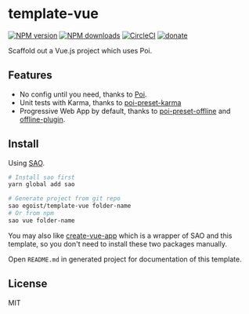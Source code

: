 # template-vue

[![NPM version](https://img.shields.io/npm/v/template-vue.svg?style=flat)](https://npmjs.com/package/template-vue) [![NPM downloads](https://img.shields.io/npm/dm/template-vue.svg?style=flat)](https://npmjs.com/package/template-vue) [![CircleCI](https://circleci.com/gh/egoist/template-vue/tree/master.svg?style=shield)](https://circleci.com/gh/egoist/template-vue/tree/master)  [![donate](https://img.shields.io/badge/$-donate-ff69b4.svg?maxAge=2592000&style=flat)](https://github.com/egoist/donate)

Scaffold out a Vue.js project which uses Poi.

## Features

- No config until you need, thanks to [Poi](https://github.com/egoist/poi).
- Unit tests with Karma, thanks to [poi-preset-karma](https://github.com/egoist/poi/tree/master/packages/poi-preset-karma)
- Progressive Web App by default, thanks to [poi-preset-offline](https://github.com/egoist/poi/tree/master/packages/poi-preset-offline) and [offline-plugin](https://github.com/NekR/offline-plugin).

## Install

Using [SAO](https://github.com/egoist/sao).

```bash
# Install sao first
yarn global add sao

# Generate project from git repo
sao egoist/template-vue folder-name
# Or from npm
sao vue folder-name
```

You may also like [create-vue-app](https://github.com/egoist/create-vue-app) which is a wrapper of SAO and this template, so you don't need to install these two packages manually.

Open `README.md` in generated project for documentation of this template.

## License

MIT